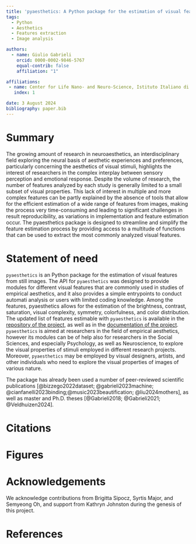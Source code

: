```yaml
---
title: 'pyaesthetics: A Python package for the estimation of visual features from images'
tags:
  - Python
  - Aesthetics
  - Features extraction
  - Image analysis

authors:
  - name: Giulio Gabrieli
    orcid: 0000-0002-9846-5767
    equal-contrib: false
    affiliation: "1"

affiliations:
 - name: Center for Life Nano- and Neuro-Science, Istituto Italiano di Tecnologia, 00161, Rome, Italy
   index: 1

date: 3 August 2024
bibliography: paper.bib
---
```


# Summary

The growing amount of research in neuroaesthetics, an interdisciplinary field exploring the neural basis of aesthetic experiences and preferences, particularly concerning the aesthetics of visual stimuli, highlights the interest of researchers in the complex interplay between sensory perception and emotional response. Despite the volume of research, the number of features analyzed by each study is generally limited to a small subset of visual properties. This lack of interest in multiple and more complex features can be partly explained by the absence of tools that allow for the efficient estimation of a wide range of features from images, making the process very time-consuming and leading to significant challenges in result reproducibility, as variations in implementation and feature estimation occur. The pyaesthetics package is designed to streamline and simplify the feature estimation process by providing access to a multitude of functions that can be used to extract the most commonly analyzed visual features.

# Statement of need

`pyaesthetics` is an Python package for the estimation of visual features from still images. The API for `pyaesthetics` was
designed to provide modules for different visual features that are commonly used in studies of empirical aesthetics, and it also provides
a simple entrypoints to conduct automati analysis or users with limited coding knowledge.
Among the features, pyaesthetics allows for the estimation of the brightness, contrast, saturation, visual complexity, symmetry, colorfulness, and color distribution. The updated list of features estimable with `pyaesthetics` is available in the [repository of the project](https://github.com/Gabrock94/pyaesthetics), as well as in the [documentation of the project](https://prettywebsite.readthedocs.io/en/latest/index.html). 
`pyaesthetics` is aimed at researchers in the field of empirical aesthetics, however its modules can be of help also for researchers in the Social Sciences, and especially Psychology, as well as Neuroscience, to explore the visual properties of stimuli employed in different research projects. Moreover, `pyaesthetics` may be employed by visual designers, artists, and other individuals who need to explore the visual properties of images of various nature.

The package has already been used a number of peer-reviewed scientific publications [@bizzego2022dataset; @gabrieli2023machine; @cianfanelli2023binding;@music2023beautification; @liu2024mothers], as well as master and Ph.D. theses [@Gabrieli2018; @Gabrieli2021; @Veldhuizen2024]. 


# Citations

<!-- Citations to entries in paper.bib should be in
[rMarkdown](http://rmarkdown.rstudio.com/authoring_bibliographies_and_citations.html)
format.

If you want to cite a software repository URL (e.g. something on GitHub without a preferred
citation) then you can do it with the example BibTeX entry below for @fidgit.

For a quick reference, the following citation commands can be used:
- `@author:2001`  ->  "Author et al. (2001)"
- `[@author:2001]` -> "(Author et al., 2001)"
- `[@author1:2001; @author2:2001]` -> "(Author1 et al., 2001; Author2 et al., 2002)" -->

# Figures

<!-- Figures can be included like this:
![Caption for example figure.\label{fig:example}](figure.png)
and referenced from text using \autoref{fig:example}.

Figure sizes can be customized by adding an optional second parameter:
![Caption for example figure.](figure.png){ width=20% } -->

# Acknowledgements

We acknowledge contributions from Brigitta Sipocz, Syrtis Major, and Semyeong
Oh, and support from Kathryn Johnston during the genesis of this project.

# References